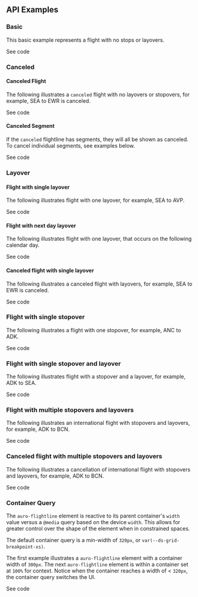 <!-- AURO-GENERATED-CONTENT:START (FILE:src=./../api.md) -->
<!-- AURO-GENERATED-CONTENT:END -->

## API Examples

### Basic

This basic example represents a flight with no stops or layovers.

<div class="exampleWrapper">
  <!-- AURO-GENERATED-CONTENT:START (FILE:src=./../../apiExamples/basic.html) -->
  <!-- AURO-GENERATED-CONTENT:END -->
</div>
<auro-accordion alignRight>
  <span slot="trigger">See code</span>

<!-- AURO-GENERATED-CONTENT:START (CODE:src=./../../apiExamples/basic.html) -->
<!-- AURO-GENERATED-CONTENT:END -->

</auro-accordion>

### Canceled

#### Canceled Flight

The following illustrates a `canceled` flight with no layovers or stopovers, for example, SEA to EWR is canceled.

<div class="exampleWrapper">
  <!-- AURO-GENERATED-CONTENT:START (FILE:src=./../../apiExamples/canceled.html) -->
  <!-- AURO-GENERATED-CONTENT:END -->
</div>
<auro-accordion alignRight>
  <span slot="trigger">See code</span>

<!-- AURO-GENERATED-CONTENT:START (CODE:src=./../../apiExamples/canceled.html) -->
<!-- AURO-GENERATED-CONTENT:END -->

</auro-accordion>

#### Canceled Segment

If the `canceled` flightline has segments, they will all be shown as canceled. To cancel individual segments, see examples below.

<div class="exampleWrapper">
  <!-- AURO-GENERATED-CONTENT:START (FILE:src=./../../apiExamples/canceledSegment.html) -->
  <!-- AURO-GENERATED-CONTENT:END -->
</div>
<auro-accordion alignRight>
  <span slot="trigger">See code</span>

<!-- AURO-GENERATED-CONTENT:START (CODE:src=./../../apiExamples/canceledSegment.html) -->
<!-- AURO-GENERATED-CONTENT:END -->

</auro-accordion>

### Layover

#### Flight with single layover

The following illustrates flight with one layover, for example, SEA to AVP.

<div class="exampleWrapper">
  <!-- AURO-GENERATED-CONTENT:START (FILE:src=./../../apiExamples/layover.html) -->
  <!-- AURO-GENERATED-CONTENT:END -->
</div>
<auro-accordion alignRight>
  <span slot="trigger">See code</span>

<!-- AURO-GENERATED-CONTENT:START (CODE:src=./../../apiExamples/layover.html) -->
<!-- AURO-GENERATED-CONTENT:END -->

</auro-accordion>

#### Flight with next day layover

The following illustrates flight with one layover, that occurs on the following calendar day.

<div class="exampleWrapper">
  <!-- AURO-GENERATED-CONTENT:START (FILE:src=./../../apiExamples/plusDayLayover.html) -->
  <!-- AURO-GENERATED-CONTENT:END -->
</div>
<auro-accordion alignRight>
  <span slot="trigger">See code</span>

<!-- AURO-GENERATED-CONTENT:START (CODE:src=./../../apiExamples/plusDayLayover.html) -->
<!-- AURO-GENERATED-CONTENT:END -->

</auro-accordion>

#### Canceled flight with single layover

The following illustrates a canceled flight with layovers, for example, SEA to EWR is canceled.

<div class="exampleWrapper">
  <!-- AURO-GENERATED-CONTENT:START (FILE:src=./../../apiExamples/canceledLayover.html) -->
  <!-- AURO-GENERATED-CONTENT:END -->
</div>
<auro-accordion alignRight>
  <span slot="trigger">See code</span>

<!-- AURO-GENERATED-CONTENT:START (CODE:src=./../../apiExamples/canceledLayover.html) -->
<!-- AURO-GENERATED-CONTENT:END -->

</auro-accordion>

### Flight with single stopover

The following illustrates a flight with one stopover, for example, ANC to ADK.

<div class="exampleWrapper">
  <!-- AURO-GENERATED-CONTENT:START (FILE:src=./../../apiExamples/stopover.html) -->
  <!-- AURO-GENERATED-CONTENT:END -->
</div>
<auro-accordion alignRight>
  <span slot="trigger">See code</span>

<!-- AURO-GENERATED-CONTENT:START (CODE:src=./../../apiExamples/stopover.html) -->
<!-- AURO-GENERATED-CONTENT:END -->

</auro-accordion>

### Flight with single stopover and layover

The following illustrates flight with a stopover and a layover, for example, ADK to SEA.

<div class="exampleWrapper">
  <!-- AURO-GENERATED-CONTENT:START (FILE:src=./../../apiExamples/stopoverAndLayover.html) -->
  <!-- AURO-GENERATED-CONTENT:END -->
</div>
<auro-accordion alignRight>
  <span slot="trigger">See code</span>

<!-- AURO-GENERATED-CONTENT:START (CODE:src=./../../apiExamples/stopoverAndLayover.html) -->
<!-- AURO-GENERATED-CONTENT:END -->

</auro-accordion>

### Flight with multiple stopovers and layovers

The following illustrates an international flight with stopovers and layovers, for example, ADK to BCN.

<div class="exampleWrapper">
  <!-- AURO-GENERATED-CONTENT:START (FILE:src=./../../apiExamples/multipleStopAndLayovers.html) -->
  <!-- AURO-GENERATED-CONTENT:END -->
</div>
<auro-accordion alignRight>
  <span slot="trigger">See code</span>

<!-- AURO-GENERATED-CONTENT:START (CODE:src=./../../apiExamples/multipleStopAndLayovers.html) -->
<!-- AURO-GENERATED-CONTENT:END -->

</auro-accordion>

### Canceled flight with multiple stopovers and layovers

The following illustrates a cancellation of international flight with stopovers and layovers, for example, ADK to BCN.

<div class="exampleWrapper">
  <!-- AURO-GENERATED-CONTENT:START (FILE:src=./../../apiExamples/canceledStopAndLayovers.html) -->
  <!-- AURO-GENERATED-CONTENT:END -->
</div>
<auro-accordion alignRight>
  <span slot="trigger">See code</span>

<!-- AURO-GENERATED-CONTENT:START (CODE:src=./../../apiExamples/canceledStopAndLayovers.html) -->
<!-- AURO-GENERATED-CONTENT:END -->

</auro-accordion>

### Container Query

The `auro-flightline` element is reactive to its parent container's `width` value versus a `@media` query based on the device `width`. This allows for greater control over the shape of the element when in constrained spaces.

The default container query is a min-width of `320px`, or `var(--ds-grid-breakpoint-xs)`.

The first example illustrates a `auro-flightline` element with a container width of `300px`. The next `auro-flightline` element is within a container set at `100%` for context. Notice when the container reaches a width of < `320px`, the container query switches the UI.

<div class="exampleWrapper">
  <!-- AURO-GENERATED-CONTENT:START (FILE:src=./../../apiExamples/containerQuery.html) -->
  <!-- AURO-GENERATED-CONTENT:END -->
</div>
<auro-accordion alignRight>
  <span slot="trigger">See code</span>

<!-- AURO-GENERATED-CONTENT:START (CODE:src=./../../apiExamples/containerQuery.html) -->
<!-- AURO-GENERATED-CONTENT:END -->

</auro-accordion>
